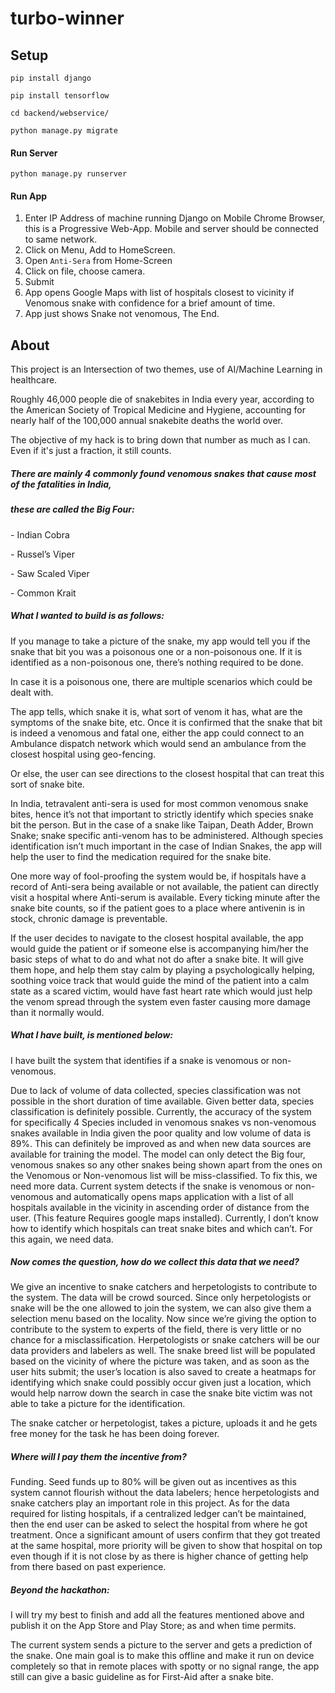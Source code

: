 # turbo-winner
## Setup

`pip install django`

`pip install tensorflow`

`cd backend/webservice/`

`python manage.py migrate`

#### Run Server

`python manage.py runserver`

#### Run App

1. Enter IP Address of machine running Django on Mobile Chrome Browser, this is a Progressive Web-App. Mobile and server should be connected to same network.
2. Click on Menu, Add to HomeScreen.
3. Open `Anti-Sera` from Home-Screen
4. Click on file, choose camera.
5. Submit
6. App opens Google Maps with list of hospitals closest to vicinity if Venomous snake with confidence for a brief amount of time.
7. App just shows Snake not venomous, The End.

## About

This project is an Intersection of two themes, use of AI/Machine Learning in healthcare.

Roughly 46,000 people die of snakebites in India every year, according to the American Society of Tropical Medicine and Hygiene, accounting for nearly half of the 100,000 annual snakebite deaths the world over.

The objective of my hack is to bring down that number as much as I can. Even if it's just a fraction, it still counts.

##### There are mainly 4 commonly found venomous snakes that cause most of the fatalities in India,

##### these are called the Big Four:

\- Indian Cobra

\- Russel’s Viper

\- Saw Scaled Viper

\- Common Krait

##### What I wanted to build is as follows:

If you manage to take a picture of the snake, my app would tell you if the snake that bit you was a poisonous one or a non-poisonous one. If it is identified as a non-poisonous one, there’s nothing required to be done.

In case it is a poisonous one, there are multiple scenarios which could be dealt with.

The app tells, which snake it is, what sort of venom it has, what are the symptoms of the snake bite, etc. Once it is confirmed that the snake that bit is indeed a venomous and fatal one, either the app could connect to an Ambulance dispatch network which would send an ambulance from the closest hospital using geo-fencing.

Or else, the user can see directions to the closest hospital that can treat this sort of snake bite.

In India, tetravalent anti-sera is used for most common venomous snake bites, hence it’s not that important to strictly identify which species snake bit the person. But in the case of a snake like Taipan, Death Adder, Brown Snake; snake specific anti-venom has to be administered. Although species identification isn’t much important in the case of Indian Snakes, the app will help the user to find the medication required for the snake bite.

One more way of fool-proofing the system would be, if hospitals have a record of Anti-sera being available or not available, the patient can directly visit a hospital where Anti-serum is available. Every ticking minute after the snake bite counts, so if the patient goes to a place where antivenin is in stock, chronic damage is preventable.

If the user decides to navigate to the closest hospital available, the app would guide the patient or if someone else is accompanying him/her the basic steps of what to do and what not do after a snake bite. It will give them hope, and help them stay calm by playing a psychologically helping, soothing voice track that would guide the mind of the patient into a calm state as a scared victim, would have fast heart rate which would just help the venom spread through the system even faster causing more damage than it normally would.

##### What I have built, is mentioned below:

I have built the system that identifies if a snake is venomous or non-venomous.

Due to lack of volume of data collected, species classification was not possible in the short duration of time available. Given better data, species classification is definitely possible. Currently, the accuracy of the system for specifically 4 Species included in venomous snakes vs non-venomous snakes available in India given the poor quality and low volume of data is 89%. This can definitely be improved as and when new data sources are available for training the model. The model can only detect the Big four, venomous snakes so any other snakes being shown apart from the ones on the Venomous or Non-venomous list will be miss-classified. To fix this, we need more data. Current system detects if the snake is venomous or non-venomous and automatically opens maps application with a list of all hospitals available in the vicinity in ascending order of distance from the user. (This feature Requires google maps installed). Currently, I don’t know how to identify which hospitals can treat snake bites and which can’t. For this again, we need data.

##### Now comes the question, how do we collect this data that we need?

We give an incentive to snake catchers and herpetologists to contribute to the system. The data will be crowd sourced. Since only herpetologists or snake will be the one allowed to join the system, we can also give them a selection menu based on the locality. Now since we’re giving the option to contribute to the system to experts of the field, there is very little or no chance for a misclassification. Herpetologists or snake catchers will be our data providers and labelers as well.  The snake breed list will be populated based on the vicinity of where the picture was taken, and as soon as the user hits submit; the user’s location is also saved to create a heatmaps for identifying which snake could possibly occur given just a location, which would help narrow down the search in case the snake bite victim was not able to take a picture for the identification.

The snake catcher or herpetologist, takes a picture, uploads it and he gets free money for the task he has been doing forever.

##### Where will I pay them the incentive from?

Funding. Seed funds up to 80% will be given out as incentives as this system cannot flourish without the data labelers; hence herpetologists and snake catchers play an important role in this project. As for the data required for listing hospitals, if a centralized ledger can’t be maintained, then the end user can be asked to select the hospital from where he got treatment. Once a significant amount of users confirm that they got treated at the same hospital, more priority will be given to show that hospital on top even though if it is not close by as there is higher chance of getting help from there based on past experience.

##### Beyond the hackathon:

I will try my best to finish and add all the features mentioned above and publish it on the App Store and Play Store; as and when time permits.

The current system sends a picture to the server and gets a prediction of the snake. One main goal is to make this offline and make it run on device completely so that in remote places with spotty or no signal range, the app still can give a basic guideline as for First-Aid after a snake bite.